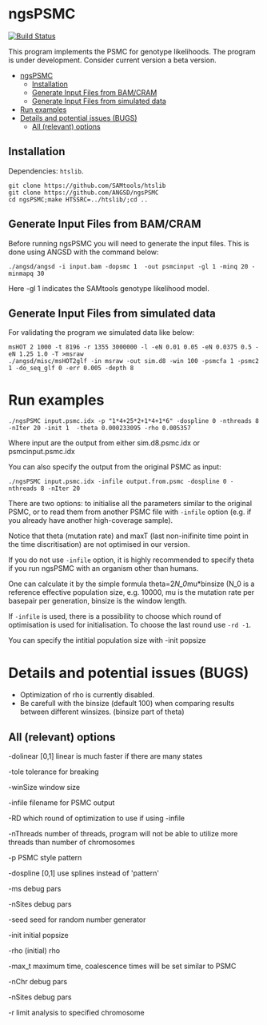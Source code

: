 # ngsPSMC
[![Build Status](https://travis-ci.org/ANGSD/ngsPSMC.svg?branch=master)](https://travis-ci.org/ANGSD/ngsPSMC)

This program implements the PSMC for genotype likelihoods. The program is under development. Consider current version a beta version.


- [ngsPSMC](#ngspsmc)
  * [Installation](#installation)
  * [Generate Input Files from BAM/CRAM](#generate-input-files-from-bam-cram)
  * [Generate Input Files from simulated data](#generate-input-files-from-simulated-data)
- [Run examples](#run-examples)
- [Details and potential issues (BUGS)](#details-and-potential-issues--bugs-)
  * [All (relevant) options](#all--relevant--options)

## Installation
Dependencies: `htslib`.
```
git clone https://github.com/SAMtools/htslib
git clone https://github.com/ANGSD/ngsPSMC
cd ngsPSMC;make HTSSRC=../htslib/;cd ..
```
## Generate Input Files from BAM/CRAM
Before running ngsPSMC you will need to generate the input files. This is done using ANGSD with the command below:

```
./angsd/angsd -i input.bam -dopsmc 1  -out psmcinput -gl 1 -minq 20 -minmapq 30
```

Here -gl 1 indicates the SAMtools genotype likelihood model.

## Generate Input Files from simulated data
For validating the program we simulated data like below:
```
msHOT 2 1000 -t 8196 -r 1355 3000000 -l -eN 0.01 0.05 -eN 0.0375 0.5 -eN 1.25 1.0 -T >msraw
./angsd/misc/msHOT2glf -in msraw -out sim.d8 -win 100 -psmcfa 1 -psmc2 1 -do_seq_glf 0 -err 0.005 -depth 8
```

# Run examples
```
./ngsPSMC input.psmc.idx -p "1*4+25*2+1*4+1*6" -dospline 0 -nthreads 8 -nIter 20 -init 1  -theta 0.000233095 -rho 0.005357
```

Where input are the output from either sim.d8.psmc.idx or psmcinput.psmc.idx

You can also specify the output from the original PSMC as input:

```./ngsPSMC input.psmc.idx -infile output.from.psmc -dospline 0 -nthreads 8 -nIter 20 ```


There are two options: to initialise all the parameters similar to the original PSMC, or to read them from another PSMC file with `-infile` option (e.g. if you already have another high-coverage sample).

Notice that theta (mutation rate) and maxT (last non-inifinite time point in the time discritisation) are not optimised in our version.

If you do not use `-infile` option, it is highly recommended to specify theta if you run ngsPSMC with an organism other than humans.

One can calculate it by the simple formula theta=2*N_0*mu*binsize (N_0 is a reference effective population size, e.g. 10000, mu is the mutation rate per basepair per generation, binsize is the window length. 

If `-infile` is used, there is a possibility to choose which round of optimisation is used for initialisation. To choose the last round use `-rd -1`.

You can specify the intitial population size with -init popsize


# Details and potential issues (BUGS)
 - Optimization of rho is currently disabled.
 - Be carefull with the binsize (default 100) when comparing results between different winsizes. (binsize part of theta)

## All (relevant) options

-dolinear [0,1] linear is much faster if there are many states

-tole tolerance for breaking

-winSize window size

-infile filename for PSMC output

-RD which round of optimization to use if using -infile

-nThreads number of threads, program will not be able to utilize more threads than number of chromosomes

-p PSMC style pattern

-dospline [0,1] use splines instead of 'pattern'

-ms debug pars

-nSites debug pars

-seed seed for random number generator

-init initial popsize

-rho (initial) rho

-max_t maximum time, coalescence times will be set similar to PSMC

-nChr debug pars

-nSites debug pars

-r limit analysis to specified chromosome
